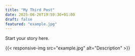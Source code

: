 ```yaml
---
title: "My Third Post"
date: 2025-06-26T19:59:30+01:00
draft: false
featured: "example.jpg"
---
```


Start your story here.

{{< responsive-img src="example.jpg" alt="Description" >}}
